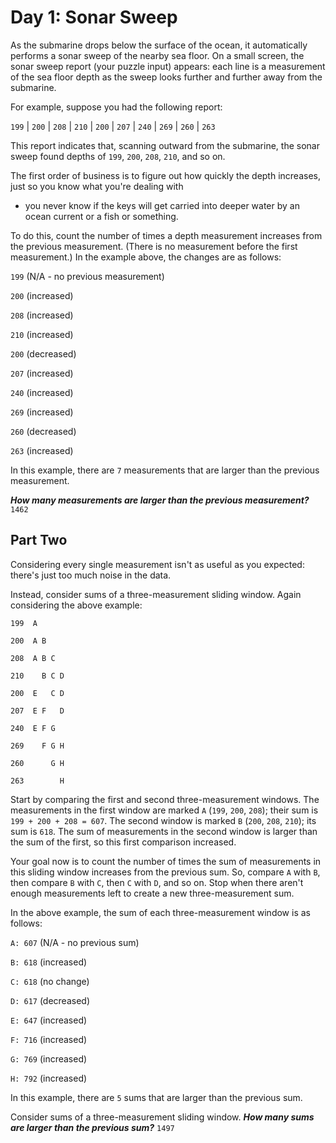 # Day 1: Sonar Sweep

As the submarine drops below the surface of the ocean, it automatically performs a sonar sweep of the nearby sea floor. On a small screen, the sonar sweep report (your puzzle input) appears: each line is a measurement of the sea floor depth as the sweep looks further and further away from the submarine.

For example, suppose you had the following report:

`199` | `200` | `208` | `210` | `200` | `207` | `240` | `269` | `260` | `263`

This report indicates that, scanning outward from the submarine, the sonar sweep found depths of `199`, `200`, `208`,
`210`, and so on.

The first order of business is to figure out how quickly the depth increases, just so you know what you're dealing with
- you never know if the keys will get carried into deeper water by an ocean current or a fish or something.

To do this, count the number of times a depth measurement increases from the previous measurement.
(There is no measurement before the first measurement.) In the example above, the changes are as follows:

`199` (N/A - no previous measurement)

`200` (increased)

`208` (increased)

`210` (increased)

`200` (decreased)

`207` (increased)

`240` (increased)

`269` (increased)

`260` (decreased)

`263` (increased)


In this example, there are `7` measurements that are larger than the previous measurement.

**_How many measurements are larger than the previous measurement?_**
`1462`

## Part Two
Considering every single measurement isn't as useful as you expected: there's just too much noise in the data.

Instead, consider sums of a three-measurement sliding window. Again considering the above example:

`199  A`

`200  A B`

`208  A B C`

`210    B C D`

`200  E   C D`

`207  E F   D`

`240  E F G`

`269    F G H`

`260      G H`

`263        H`

Start by comparing the first and second three-measurement windows.
The measurements in the first window are marked `A` (`199`, `200`, `208`); their sum is `199 + 200 + 208 = 607`.
The second window is marked `B` (`200`, `208`, `210`); its sum is `618`.
The sum of measurements in the second window is larger than the sum of the first, so this first comparison increased.

Your goal now is to count the number of times the sum of measurements in this sliding window increases from the previous
sum.
So, compare `A` with `B`, then compare `B` with `C`, then `C` with `D`, and so on.
Stop when there aren't enough measurements left to create a new three-measurement sum.

In the above example, the sum of each three-measurement window is as follows:

`A: 607` (N/A - no previous sum)

`B: 618` (increased)

`C: 618` (no change)

`D: 617` (decreased)

`E: 647` (increased)

`F: 716` (increased)

`G: 769` (increased)

`H: 792` (increased)

In this example, there are `5` sums that are larger than the previous sum.

Consider sums of a three-measurement sliding window.
**_How many sums are larger than the previous sum?_**
`1497`